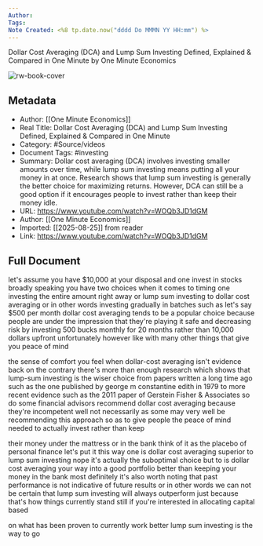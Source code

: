 ```yaml
---
Author: 
Tags:
Note Created: <%8 tp.date.now("dddd Do MMMN YY HH:mm") %>
---
```

Dollar Cost Averaging (DCA) and Lump Sum Investing Defined, Explained & Compared in One Minute by One Minute Economics

![rw-book-cover](https://i.ytimg.com/vi/WOQb3JD1dGM/hqdefault.jpg?sqp=-oaymwEjCNACELwBSFryq4qpAxUIARUAAAAAGAElAADIQj0AgKJDeAE=&rs=AOn4CLAUARY4dCzCrincqW_aEEpRug26BQ)

## Metadata
- Author: [[One Minute Economics]]
- Real Title: Dollar Cost Averaging (DCA) and Lump Sum Investing Defined, Explained & Compared in One Minute
- Category: #Source/videos
- Document Tags:  #investing 
- Summary: Dollar cost averaging (DCA) involves investing smaller amounts over time, while lump sum investing means putting all your money in at once. Research shows that lump sum investing is generally the better choice for maximizing returns. However, DCA can still be a good option if it encourages people to invest rather than keep their money idle.
- URL: https://www.youtube.com/watch?v=WOQb3JD1dGM
- Author: [[One Minute Economics]]
- Imported: [[2025-08-25]] from reader
- Link: https://www.youtube.com/watch?v=WOQb3JD1dGM

## Full Document
let's assume you have $10,000 at your disposal and one invest in stocks broadly speaking you have two choices when it comes to timing one investing the entire amount right away or lump sum investing to dollar cost averaging or in other words investing gradually in batches such as let's say $500 per month dollar cost averaging tends to be a popular choice because people are under the impression that they're playing it safe and decreasing risk by investing 500 bucks monthly for 20 months rather than 10,000 dollars upfront unfortunately however like with many other things that give you peace of mind 

the sense of comfort you feel when dollar-cost averaging isn't evidence back on the contrary there's more than enough research which shows that lump-sum investing is the wiser choice from papers written a long time ago such as the one published by george m constantine edith in 1979 to more recent evidence such as the 2011 paper of Gerstein Fisher & Associates so do some financial advisors recommend dollar cost averaging because they're incompetent well not necessarily as some may very well be recommending this approach so as to give people the peace of mind needed to actually invest rather than keep 

their money under the mattress or in the bank think of it as the placebo of personal finance let's put it this way one is dollar cost averaging superior to lump sum investing nope it's actually the suboptimal choice but to is dollar cost averaging your way into a good portfolio better than keeping your money in the bank most definitely it's also worth noting that past performance is not indicative of future results or in other words we can not be certain that lump sum investing will always outperform just because that's how things currently stand still if you're interested in allocating capital based 

on what has been proven to currently work better lump sum investing is the way to go
